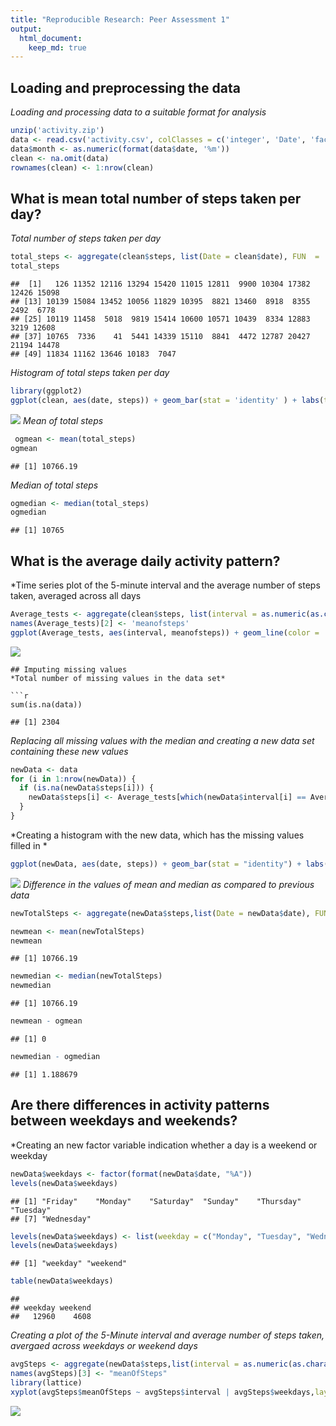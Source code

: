 ```yaml
---
title: "Reproducible Research: Peer Assessment 1"
output: 
  html_document:
    keep_md: true
---
```



## Loading and preprocessing the data
*Loading and processing data to a suitable format for analysis*

```r
unzip('activity.zip')
data <- read.csv('activity.csv', colClasses = c('integer', 'Date', 'factor'))
data$month <- as.numeric(format(data$date, '%m'))
clean <- na.omit(data)
rownames(clean) <- 1:nrow(clean)
```


## What is mean total number of steps taken per day?
*Total number of steps taken per day*

```r
total_steps <- aggregate(clean$steps, list(Date = clean$date), FUN  = 'sum')$x
total_steps
```

```
##  [1]   126 11352 12116 13294 15420 11015 12811  9900 10304 17382 12426 15098
## [13] 10139 15084 13452 10056 11829 10395  8821 13460  8918  8355  2492  6778
## [25] 10119 11458  5018  9819 15414 10600 10571 10439  8334 12883  3219 12608
## [37] 10765  7336    41  5441 14339 15110  8841  4472 12787 20427 21194 14478
## [49] 11834 11162 13646 10183  7047
```
*Histogram of total steps taken per day*

```r
library(ggplot2)
ggplot(clean, aes(date, steps)) + geom_bar(stat = 'identity' ) + labs(title = 'histogram of total number of steps taken per day', x = 'Date', y = 'Number of steps')
```

![](PA1_template_files/figure-html/unnamed-chunk-3-1.png)<!-- -->
*Mean of total steps*

```r
 ogmean <- mean(total_steps)
ogmean
```

```
## [1] 10766.19
```
 *Median of total steps*

```r
ogmedian <- median(total_steps)
ogmedian
```

```
## [1] 10765
```
## What is the average daily activity pattern?
*Time series plot of the 5-minute interval and the average number of steps taken, averaged across all days

```r
Average_tests <- aggregate(clean$steps, list(interval = as.numeric(as.character(clean$interval))), FUN = 'mean')
names(Average_tests)[2] <- 'meanofsteps'
ggplot(Average_tests, aes(interval, meanofsteps)) + geom_line(color = 'black') + labs(title = "Time Series Plot of the 5-minute Interval", x = "5-minute intervals", y = "Average Number of Steps Taken")
```

![](PA1_template_files/figure-html/unnamed-chunk-6-1.png)<!-- -->
```
## Imputing missing values
*Total number of missing values in the data set*

```r
sum(is.na(data))
```

```
## [1] 2304
```
*Replacing all missing values with the median and creating a new data set containing these new values*

```r
newData <- data 
for (i in 1:nrow(newData)) {
  if (is.na(newData$steps[i])) {
    newData$steps[i] <- Average_tests[which(newData$interval[i] == Average_tests$interval), ]$meanofsteps
  }
}
```
*Creating a histogram with the new data, which has the missing values filled in *

```r
ggplot(newData, aes(date, steps)) + geom_bar(stat = "identity") + labs(title = "Histogram of Total Number of Steps Taken Each Day (no missing data)", x = "Date", y = "Total number of steps")
```

![](PA1_template_files/figure-html/unnamed-chunk-9-1.png)<!-- -->
*Difference in the values of mean and median as compared to previous data*

```r
newTotalSteps <- aggregate(newData$steps,list(Date = newData$date), FUN = "sum")$x

newmean <- mean(newTotalSteps)
newmean
```

```
## [1] 10766.19
```

```r
newmedian <- median(newTotalSteps)
newmedian
```

```
## [1] 10766.19
```

```r
newmean - ogmean
```

```
## [1] 0
```

```r
newmedian - ogmedian
```

```
## [1] 1.188679
```
## Are there differences in activity patterns between weekdays and weekends?
*Creating an new factor variable indication whether a day is a weekend or weekday

```r
newData$weekdays <- factor(format(newData$date, "%A"))
levels(newData$weekdays)
```

```
## [1] "Friday"    "Monday"    "Saturday"  "Sunday"    "Thursday"  "Tuesday"  
## [7] "Wednesday"
```

```r
levels(newData$weekdays) <- list(weekday = c("Monday", "Tuesday", "Wednesday", "Thursday", "Friday"), weekend = c("Saturday", "Sunday"))
levels(newData$weekdays)
```

```
## [1] "weekday" "weekend"
```

```r
table(newData$weekdays)
```

```
## 
## weekday weekend 
##   12960    4608
```
*Creating a plot of the 5-Minute interval and average number of steps taken, avergaed across weekdays or weekend days*

```r
avgSteps <- aggregate(newData$steps,list(interval = as.numeric(as.character(newData$interval)) , weekdays = newData$weekdays), FUN = "mean")
names(avgSteps)[3] <- "meanOfSteps"
library(lattice)
xyplot(avgSteps$meanOfSteps ~ avgSteps$interval | avgSteps$weekdays,layout = c(1, 2), type = "l", xlab = "Interval", ylab = "Number of steps")
```

![](PA1_template_files/figure-html/unnamed-chunk-12-1.png)<!-- -->

